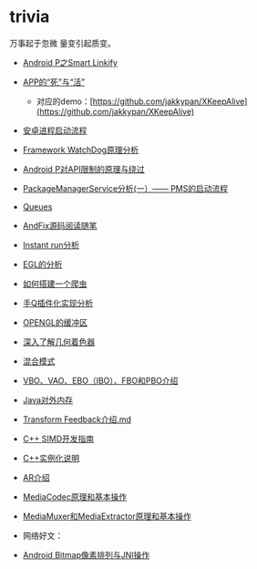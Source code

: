 # trivia

万事起于忽微 量变引起质变。

* [Android P之Smart Linkify](SmartLinkify.md)

* [APP的“死”与“活”](APP存活.md)
  * 对应的demo：[https://github.com/jakkypan/XKeepAlive](https://github.com/jakkypan/XKeepAlive)
  
* [安卓进程启动流程](安卓进程启动流程.md)

* [Framework WatchDog原理分析](WatchDog原理分析.md)

* [Android P对API限制的原理与绕过](安卓P对API限制的原理与绕过.md)

* [PackageManagerService分析(一）—— PMS的启动流程](PMS启动流程.md)

* [Queues](Queues.kt)

* [AndFix源码阅读随笔](AndFix源码阅读随笔.md)

* [Instant run分析](InstantRun分析.md)

* [EGL的分析](关于EGL.md)

* [如何搭建一个爬虫](如何搭建一个爬虫.md)

* [手Q插件化实现分析](手Q插件化实现分析.md)

* [OPENGL的缓冲区](opengl的缓冲区.md)

* [深入了解几何着色器](深入了解几何着色器.md)

* [混合模式](混合模式.md)

* [VBO、VAO、EBO（IBO）、FBO和PBO介绍](VBO、VAO、EBO（IBO）、FBO和PBO介绍.md)

* [Java对外内存](Java对外内存.md)

* [Transform Feedback介绍.md](TransformFeedback介绍.md)

* [C++ SIMD开发指南](C++SIMD开发指南.md)

* [C++实例化说明](C++实例化说明.md)

* [AR介绍](AR介绍.pdf)

* [MediaCodec原理和基本操作](MediaCodec.md)

* [MediaMuxer和MediaExtractor原理和基本操作](MediaMuxer原理和基本操作.md)


* 网络好文：
 * [Android Bitmap像素排列与JNI操作](https://juejin.im/post/6864165543042744327?utm_source=gold_browser_extension#heading-18)